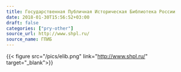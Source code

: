 ```yaml
---
title: Государственная Публичная Историческая Библиотека России
date: 2018-01-30T15:56:52+03:00
draft: false
categories: ["pry-other"]
source_url: http://www.shpl.ru/
source_name: ГПИБ
---
```


{{< figure src="/pics/elib.png" link="http://www.shpl.ru/" target="_blank">}}

<!--more-->
